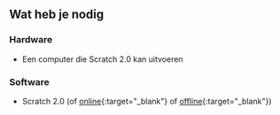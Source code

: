 ## Wat heb je nodig

### Hardware

+ Een computer die Scratch 2.0 kan uitvoeren

### Software

+ Scratch 2.0 (of [online](https://scratch.mit.edu/projects/editor/){:target="_blank"} of [offline](https://scratch.mit.edu/scratch2download/){:target="_blank"})